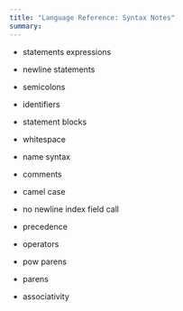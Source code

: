 ```yaml
---
title: "Language Reference: Syntax Notes"
summary:
---
```


- statements expressions
- newline statements
- semicolons
- identifiers
- statement blocks
- whitespace
- name syntax
- comments
- camel case
- no newline index field call

- precedence
- operators
- pow parens
- parens
- associativity
